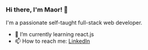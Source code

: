 ### Hi there, I'm Maor! 👋
I'm a passionate self-taught full-stack web developer.

- 🌱 I’m currently learning react.js
- 📫 How to reach me: [LinkedIn](https://www.linkedin.com/in/maor-kamilyan)
